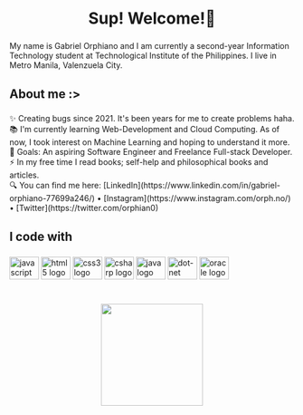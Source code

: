 <h1 align="center">Sup! Welcome!👋</h1>

###

<p align="left">My name is Gabriel Orphiano and I am currently a second-year Information Technology student at Technological Institute of the Philippines. I live in Metro Manila, Valenzuela City.</p>

###

<h2 align="left">About me :></h2>

###

<p align="left">✨ Creating bugs since 2021. It's been years for me to create problems haha. <br>📚 I'm currently learning Web-Development and Cloud Computing. As of now, I took interest on Machine Learning and hoping to understand it more.<br>🎯 Goals: An aspiring Software Engineer and Freelance Full-stack Developer.<br>⚡ In my free time I read books; self-help and philosophical books and articles.<br>🔍 You can find me here: [LinkedIn](https://www.linkedin.com/in/gabriel-orphiano-77699a246/) • [Instagram](https://www.instagram.com/orph.no/) • [Twitter](https://twitter.com/orphian0)</p>

###

<h2 align="left">I code with</h2>

###

<div align="left">
  <img src="https://cdn.jsdelivr.net/gh/devicons/devicon/icons/javascript/javascript-plain.svg" height="40" width="52" alt="javascript logo"  />
  <img src="https://cdn.jsdelivr.net/gh/devicons/devicon/icons/html5/html5-plain.svg" height="40" width="52" alt="html5 logo"  />
  <img src="https://cdn.jsdelivr.net/gh/devicons/devicon/icons/css3/css3-plain.svg" height="40" width="52" alt="css3 logo"  />
  <img src="https://cdn.jsdelivr.net/gh/devicons/devicon/icons/csharp/csharp-plain.svg" height="40" width="52" alt="csharp logo"  />
  <img src="https://cdn.jsdelivr.net/gh/devicons/devicon/icons/java/java-original.svg" height="40" width="52" alt="java logo"  />
  <img src="https://cdn.jsdelivr.net/gh/devicons/devicon/icons/dot-net/dot-net-plain.svg" height="40" width="52" alt="dot-net logo"  />
  <img src="https://cdn.jsdelivr.net/gh/devicons/devicon/icons/oracle/oracle-original.svg" height="40" width="52" alt="oracle logo"  />
</div>

###

<br clear="both">

<div align="center">
  <img height="180" src="https://media1.giphy.com/media/RbDKaczqWovIugyJmW/giphy.gif"  />
</div>

###
